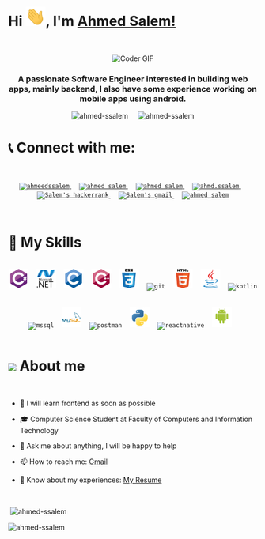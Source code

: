 # Hi <img src="https://github.com/AbdallahHemdan/AbdallahHemdan/blob/master/wave.gif" width="40px">, I'm [Ahmed Salem!](https://www.linkedin.com/in/ahmed-salem-6ab79719b/)

<br/>

<p align="center">
  <img src="https://cdn.dribbble.com/users/1162077/screenshots/3848914/programmer.gif" alt="Coder GIF" width="700">
</p>

<h3 align="center">A passionate Software Engineer interested in building web apps, mainly backend, I also have some experience working on mobile apps using android.</h3>

<div align="center">
   <img src="https://badges.pufler.dev/repos/Ahmed-Ssalem" alt="ahmed-ssalem"/>
   &nbsp; &nbsp;
   <img src="https://komarev.com/ghpvc/?username=ahmed-ssalem&label=Profile%20views&color=0e75b6&style=flat" alt="ahmed-ssalem" /> 
</div>

# 📞 Connect with me: 
<br />
<p align="center">
<a href="https://twitter.com/ahmeedssalem" target="blank">
  <code><img align="center" src="https://raw.githubusercontent.com/rahuldkjain/github-profile-readme-generator/master/src/images/icons/Social/twitter.svg" alt="ahmeedssalem" height="30" width="40" /></code>
</a>
  &nbsp; &nbsp;
<a href="https://linkedin.com/in/ahmed-salem-6ab79719b/" target="blank">
  <code><img align="center" src="https://raw.githubusercontent.com/rahuldkjain/github-profile-readme-generator/master/src/images/icons/Social/linked-in-alt.svg" alt="ahmed salem" height="30" width="40" /></code>
  </a>
&nbsp; &nbsp;
<a href="https://fb.com/Ahmed0740/" target="blank">
  <code><img align="center" src="https://raw.githubusercontent.com/rahuldkjain/github-profile-readme-generator/master/src/images/icons/Social/facebook.svg" alt="ahmed salem" height="30" width="40" /></code>
  </a>
&nbsp; &nbsp;
<a href="https://instagram.com/ahmd.ssalem" target="blank">
  <code><img align="center" src="https://raw.githubusercontent.com/rahuldkjain/github-profile-readme-generator/master/src/images/icons/Social/instagram.svg" alt="ahmd.ssalem" height="30" width="40" /></code>
  </a>
&nbsp; &nbsp;
  <a href="https://www.hackerrank.com/ahmed_salem5564?hr_r=1">
  <code><img img align="center" alt="Salem's hackerrank"  src="https://assets.brandfolder.com/y9ol94wb/v/331198/view@2x.png?v=1591971279" draggable="false" height="30" width="30"/></code>
  </a>
  &nbsp; &nbsp;
<a href="mailto:ahmed.salem5564@gmail.com">
  <code><img img align="center" alt="Salem's gmail"  src="https://cdn-icons-png.flaticon.com/512/281/281769.png" draggable="false" height="30" width="30" /></code>
  </a>
  &nbsp; &nbsp;
<a href="https://codeforces.com/profile/ahmed_salem" target="blank">
  <code><img align="center" src="https://raw.githubusercontent.com/rahuldkjain/github-profile-readme-generator/master/src/images/icons/Social/codeforces.svg" alt="ahmed_salem" height="30" width="30"/></code>
  </a>
</p>
<br />

# 🧰 My Skills
<br />

<div align="center"> 
<code><img src="https://raw.githubusercontent.com/devicons/devicon/master/icons/csharp/csharp-original.svg" alt="csharp" width="40" height="40"/></code>&nbsp; &nbsp;
<code><img src="https://raw.githubusercontent.com/devicons/devicon/master/icons/dot-net/dot-net-original-wordmark.svg" alt="dotnet" width="40" height="40"/></code>&nbsp; &nbsp;
<code><img src="https://raw.githubusercontent.com/devicons/devicon/master/icons/c/c-original.svg" alt="c" width="40" height="40"/></code>&nbsp; &nbsp;
<code><img src="https://raw.githubusercontent.com/devicons/devicon/master/icons/cplusplus/cplusplus-original.svg" alt="cplusplus" width="40" height="40"/></code>&nbsp; &nbsp; 
<code><img src="https://raw.githubusercontent.com/devicons/devicon/master/icons/css3/css3-original-wordmark.svg" alt="css3" width="40" height="40"/></code>&nbsp; &nbsp;
<code><img src="https://www.vectorlogo.zone/logos/git-scm/git-scm-icon.svg" alt="git" width="40" height="40"/></code>&nbsp; &nbsp;
<code><img src="https://raw.githubusercontent.com/devicons/devicon/master/icons/html5/html5-original-wordmark.svg" alt="html5" width="40" height="40"/></code>&nbsp; &nbsp;
<code><img src="https://raw.githubusercontent.com/devicons/devicon/master/icons/java/java-original.svg" alt="java" width="40" height="40"/></code>&nbsp; &nbsp;
<code><img src="https://www.vectorlogo.zone/logos/kotlinlang/kotlinlang-icon.svg" alt="kotlin" width="40" height="40"/></code>&nbsp; &nbsp;
<br/>
<br/>
<code><img src="https://www.svgrepo.com/show/303229/microsoft-sql-server-logo.svg" alt="mssql" width="40" height="40"/></code>&nbsp; &nbsp;
<code><img src="https://raw.githubusercontent.com/devicons/devicon/master/icons/mysql/mysql-original-wordmark.svg" alt="mysql" width="40" height="40"/></code>&nbsp; &nbsp;
<code><img src="https://www.vectorlogo.zone/logos/getpostman/getpostman-icon.svg" alt="postman" width="40" height="40"/></code>&nbsp; &nbsp;
<code><img src="https://raw.githubusercontent.com/devicons/devicon/master/icons/python/python-original.svg" alt="python" width="40" height="40"/></code>&nbsp; &nbsp;
<code><img src="https://reactnative.dev/img/header_logo.svg" alt="reactnative" width="40" height="40"/></code>&nbsp; &nbsp;
<code><img src="https://raw.githubusercontent.com/devicons/devicon/master/icons/android/android-original-wordmark.svg" alt="android" width="40" height="40"/></code>&nbsp; &nbsp;
</div>

<br />

# <img src="https://media.giphy.com/media/VgCDAzcKvsR6OM0uWg/giphy.gif" width="50" draggable="false" > About me
<br />

- 🌱 I will learn frontend as soon as possible

- 🎓 Computer Science Student at Faculty of Computers and Information Technology

- 💬 Ask me about anything, I will be happy to help

- 📫 How to reach me: [Gmail](mailto:ahmed.salem5564@gmail.com)

- 📄 Know about my experiences: [My Resume](https://drive.google.com/file/d/13J8o0VPb6OwSOkLiFzu_iv8UWzINqjbC/view?usp=sharing)
<br />

<p>&nbsp;<img align="center" src="https://github-readme-stats.vercel.app/api?username=ahmed-ssalem&show_icons=true&locale=en" alt="ahmed-ssalem" /></p>
<p><img align="center" src="https://github-readme-streak-stats.herokuapp.com/?user=ahmed-ssalem&" alt="ahmed-ssalem" /></p>


